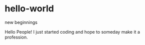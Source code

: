 # hello-world
new beginnings

Hello People!
I just started coding and hope to someday make it a profession.
